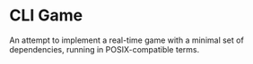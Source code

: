 # CLI Game

An attempt to implement a real-time game with a minimal set of dependencies, running in POSIX-compatible terms.
